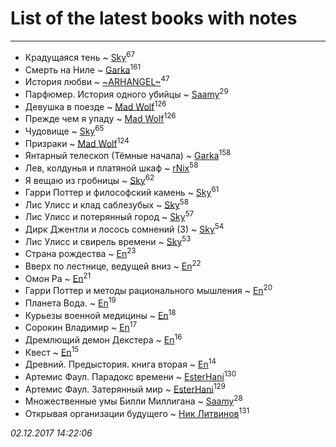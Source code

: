 # List of the latest books with notes
---

* Крадущаяся тень ~ [Sky](users/118/118049897850017649660-google)<sup>67</sup>
* Смерть на Ниле ~ [Garka](users/115/115753719718250012620-google)<sup>161</sup>
* История любви ~ [~ARHANGEL~](users/642/64251996-vkontakte)<sup>47</sup>
* Парфюмер. История одного убийцы ~ [Saamy](users/115/115226508-vkontakte)<sup>29</sup>
* Девушка в поезде ~ [Mad Wolf](users/947/94738840-vkontakte)<sup>126</sup>
* Прежде чем я упаду ~ [Mad Wolf](users/947/94738840-vkontakte)<sup>126</sup>
* Чудовище ~ [Sky](users/118/118049897850017649660-google)<sup>65</sup>
* Призраки ~ [Mad Wolf](users/947/94738840-vkontakte)<sup>124</sup>
* Янтарный телескоп (Тёмные начала) ~ [Garka](users/115/115753719718250012620-google)<sup>158</sup>
* Лев, колдунья и платяной шкаф ~ [rNix](users/115/115622071-twitter)<sup>58</sup>
* Я вещаю из гробницы ~ [Sky](users/118/118049897850017649660-google)<sup>62</sup>
* Гарри Поттер и философский камень ~ [Sky](users/118/118049897850017649660-google)<sup>61</sup>
* Лис Улисс и клад саблезубых ~ [Sky](users/118/118049897850017649660-google)<sup>58</sup>
* Лис Улисс и потерянный город ~ [Sky](users/118/118049897850017649660-google)<sup>57</sup>
* Дирк Джентли и лосось сомнений (3) ~ [Sky](users/118/118049897850017649660-google)<sup>54</sup>
* Лис Улисс и свирель времени ~ [Sky](users/118/118049897850017649660-google)<sup>53</sup>
* Страна рождества ~ [En](users/333/333646551-vkontakte)<sup>23</sup>
* Вверх по лестнице, ведущей вниз ~ [En](users/333/333646551-vkontakte)<sup>22</sup>
* Омон Ра ~ [En](users/333/333646551-vkontakte)<sup>21</sup>
* Гарри Поттер и методы рационального мышления ~ [En](users/333/333646551-vkontakte)<sup>20</sup>
* Планета Вода. ~ [En](users/333/333646551-vkontakte)<sup>19</sup>
* Курьезы военной медицины ~ [En](users/333/333646551-vkontakte)<sup>18</sup>
* Сорокин Владимир ~ [En](users/333/333646551-vkontakte)<sup>17</sup>
* Дремлющий демон Декстера ~ [En](users/333/333646551-vkontakte)<sup>16</sup>
* Квест ~ [En](users/333/333646551-vkontakte)<sup>15</sup>
* Древний. Предыстория. книга вторая ~ [En](users/333/333646551-vkontakte)<sup>14</sup>
* Артемис Фаул. Парадокс времени ~ [EsterHani](users/305/30558181-vkontakte)<sup>130</sup>
* Артемис Фаул. Затерянный мир ~ [EsterHani](users/305/30558181-vkontakte)<sup>129</sup>
* Множественные умы Билли Миллигана ~ [Saamy](users/115/115226508-vkontakte)<sup>28</sup>
* Открывая организации будущего ~ [Ник Литвинов](users/241/241974816-vkontakte)<sup>131</sup>


_02.12.2017 14:22:06_
